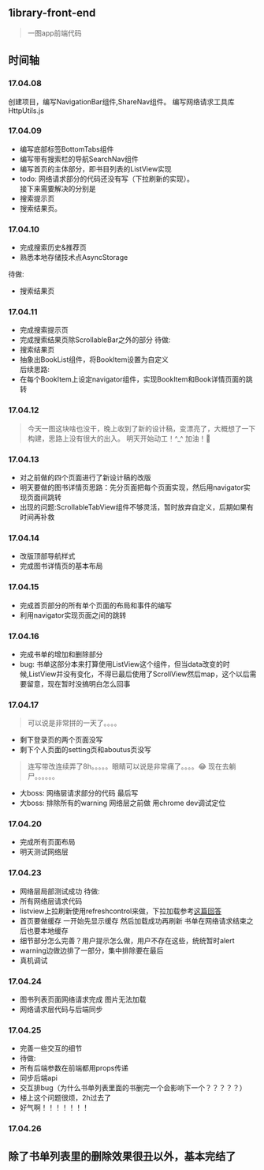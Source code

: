 ## 1ibrary-front-end
> 一图app前端代码
## 时间轴

### 17.04.08
创建项目，编写NavigationBar组件,ShareNav组件。
编写网络请求工具库HttpUtils.js

###  17.04.09
- 编写底部标签BottomTabs组件     
- 编写带有搜索栏的导航SearchNav组件    
- 编写首页的主体部分，即书目列表的ListView实现
- todo: 网络请求部分的代码还没有写（下拉刷新的实现）。       
接下来需要解决的分别是
- 搜索提示页
- 搜索结果页。     
  
### 17.04.10
- 完成搜索历史&推荐页
- 熟悉本地存储技术点AsyncStorage    

待做:    
- 搜索结果页

### 17.04.11
- 完成搜索提示页
- 完成搜索结果页除ScrollableBar之外的部分
待做:    
- 搜索结果页
- 抽象出BookList组件，将BookItem设置为自定义    
后续思路:     
- 在每个BookItem上设定navigator组件，实现BookItem和Book详情页面的跳转

### 17.04.12
> 今天一图这块啥也没干，晚上收到了新的设计稿，变漂亮了，大概想了一下构建，思路上没有很大的出入。
> 明天开始动工！^_^ 加油！💪

### 17.04.13
- 对之前做的四个页面进行了新设计稿的改版
- 明天要做的图书详情页思路：先分页面把每个页面实现，然后用navigator实现页面间跳转
- 出现的问题:ScrollableTabView组件不够灵活，暂时放弃自定义，后期如果有时间再补救

### 17.04.14
- 改版顶部导航样式
- 完成图书详情页的基本布局

### 17.04.15
- 完成首页部分的所有单个页面的布局和事件的编写
- 利用navigator实现页面之间的跳转

### 17.04.16
- 完成书单的增加和删除部分
- bug: 书单这部分本来打算使用ListView这个组件，但当data改变的时候,ListView并没有变化，不得已最后使用了ScrollView然后map，这个以后需要留意，现在暂时没搞明白怎么回事

### 17.04.17
>可以说是非常拼的一天了。。。。     

- 剩下登录页的两个页面没写
- 剩下个人页面的setting页和aboutus页没写

> 连写带改连续弄了8h。。。。。眼睛可以说是非常痛了。。。。😂
> 现在去躺尸。。。。。。

- 大boss: 网络层请求部分的代码 最后写
- 大boss: 排除所有的warning 网络层之前做 用chrome dev调试定位

### 17.04.20
- 完成所有页面布局
- 明天测试网络层

### 17.04.23
- 网络层局部测试成功
待做:    
- 所有网络层请求代码
- listview上拉刷新使用refreshcontrol来做，下拉加载参考[这篇回答](https://segmentfault.com/q/1010000004101829)
- 首页要做缓存 一开始先显示缓存 然后加载成功再刷新 书单在网络请求结束之后也要本地缓存
- 细节部分怎么完善？用户提示怎么做，用户不存在这些，统统暂时alert
- warning边做边排了一部分，集中排除要在最后
- 真机调试

### 17.04.24
- 图书列表页面网络请求完成 图片无法加载
- 网络请求层代码与后端同步

### 17.04.25
- 完善一些交互的细节
- 待做:
- 所有后端参数在前端都用props传递
- 同步后端api
- 交互排bug（为什么书单列表里面的书删完一个会影响下一个？？？？？）
- 楼上这个问题很烦，2h过去了
- 好气啊！！！！！！！

### 17.04.26
## 除了书单列表里的删除效果很丑以外，基本完结了

